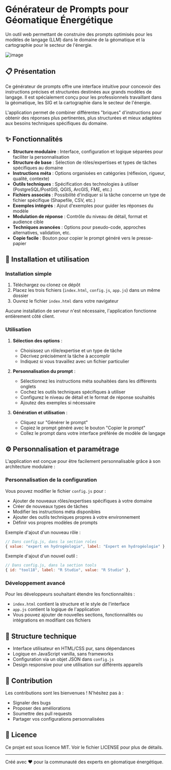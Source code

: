 # Générateur de Prompts pour Géomatique Énergétique

Un outil web permettant de construire des prompts optimisés pour les modèles de langage (LLM) dans le domaine de la géomatique et la cartographie pour le secteur de l'énergie.

![image](https://github.com/user-attachments/assets/44bf2787-eca9-4e77-bdb7-baf5479c89c3)



## 📋 Présentation

Ce générateur de prompts offre une interface intuitive pour concevoir des instructions précises et structurées destinées aux grands modèles de langage. Il est spécialement conçu pour les professionnels travaillant dans la géomatique, les SIG et la cartographie dans le secteur de l'énergie.

L'application permet de combiner différentes "briques" d'instructions pour obtenir des réponses plus pertinentes, plus structurées et mieux adaptées aux besoins techniques spécifiques du domaine.

## ✨ Fonctionnalités

- **Structure modulaire** : Interface, configuration et logique séparées pour faciliter la personnalisation
- **Structure de base** : Sélection de rôles/expertises et types de tâches spécifiques au domaine
- **Instructions méta** : Options organisées en catégories (réflexion, rigueur, qualité, contexte)
- **Outils techniques** : Spécification des technologies à utiliser (PostgreSQL/PostGIS, QGIS, ArcGIS, FME, etc.)
- **Fichiers associés** : Possibilité d'indiquer si la tâche concerne un type de fichier spécifique (Shapefile, CSV, etc.)
- **Exemples intégrés** : Ajout d'exemples pour guider les réponses du modèle
- **Modulation de réponse** : Contrôle du niveau de détail, format et audience cible
- **Techniques avancées** : Options pour pseudo-code, approches alternatives, validation, etc.
- **Copie facile** : Bouton pour copier le prompt généré vers le presse-papier

## 🚀 Installation et utilisation

### Installation simple

1. Téléchargez ou clonez ce dépôt
2. Placez les trois fichiers (`index.html`, `config.js`, `app.js`) dans un même dossier
3. Ouvrez le fichier `index.html` dans votre navigateur

Aucune installation de serveur n'est nécessaire, l'application fonctionne entièrement côté client.

### Utilisation

1. **Sélection des options** : 
   - Choisissez un rôle/expertise et un type de tâche
   - Décrivez précisément la tâche à accomplir
   - Indiquez si vous travaillez avec un fichier particulier

2. **Personnalisation du prompt** :
   - Sélectionnez les instructions méta souhaitées dans les différents onglets
   - Cochez les outils techniques spécifiques à utiliser
   - Configurez le niveau de détail et le format de réponse souhaités
   - Ajoutez des exemples si nécessaire

3. **Génération et utilisation** :
   - Cliquez sur "Générer le prompt"
   - Copiez le prompt généré avec le bouton "Copier le prompt"
   - Collez le prompt dans votre interface préférée de modèle de langage

## ⚙️ Personnalisation et paramétrage

L'application est conçue pour être facilement personnalisable grâce à son architecture modulaire :

### Personnalisation de la configuration

Vous pouvez modifier le fichier `config.js` pour :

- Ajouter de nouveaux rôles/expertises spécifiques à votre domaine
- Créer de nouveaux types de tâches
- Modifier les instructions méta disponibles
- Ajouter des outils techniques propres à votre environnement
- Définir vos propres modèles de prompts

Exemple d'ajout d'un nouveau rôle :
```javascript
// Dans config.js, dans la section roles
{ value: "expert en hydrogéologie", label: "Expert en hydrogéologie" },
```

Exemple d'ajout d'un nouvel outil :
```javascript
// Dans config.js, dans la section tools
{ id: "tool18", label: "R Studio", value: "R Studio" },
```

### Développement avancé

Pour les développeurs souhaitant étendre les fonctionnalités :

- `index.html` contient la structure et le style de l'interface
- `app.js` contient la logique de l'application
- Vous pouvez ajouter de nouvelles sections, fonctionnalités ou intégrations en modifiant ces fichiers

## 🔧 Structure technique

- Interface utilisateur en HTML/CSS pur, sans dépendances
- Logique en JavaScript vanilla, sans frameworks
- Configuration via un objet JSON dans `config.js`
- Design responsive pour une utilisation sur différents appareils

## 🤝 Contribution

Les contributions sont les bienvenues ! N'hésitez pas à :

- Signaler des bugs
- Proposer des améliorations
- Soumettre des pull requests
- Partager vos configurations personnalisées

## 📄 Licence

Ce projet est sous licence MIT. Voir le fichier LICENSE pour plus de détails.

---

Créé avec ❤️ pour la communauté des experts en géomatique énergétique.
